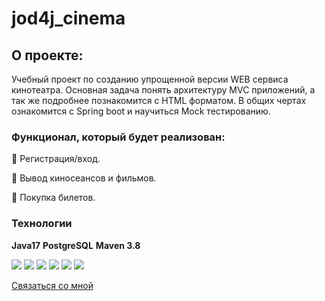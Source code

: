 # jod4j_cinema
## О проекте:

Учебный проект по созданию упрощенной версии WEB сервиса кинотеатра. Основная задача понять архитектуру MVC приложений,
а так же подробнее познакомится с HTML форматом. В общих чертах ознакомится с Spring boot и научиться Mock тестированию.

### Функционал, который будет реализован:

:black_square_button: Регистрация/вход.

:black_square_button: Вывод киносеансов и фильмов.

:black_square_button: Покупка билетов.

### Технологии

__Java17__
__PostgreSQL__
__Maven 3.8__

![](https://img.shields.io/badge/Spring%20Boot-green) ![](https://img.shields.io/badge/Thymeleaf-green)
![](https://img.shields.io/badge/Bootstrap-violet) ![](https://img.shields.io/badge/Liquibase-red)
![](https://img.shields.io/badge/Sql2o-blue) ![](https://img.shields.io/badge/PostgreSQL-blue)

[Связаться со мной](https://t.me/BeerMaster93)